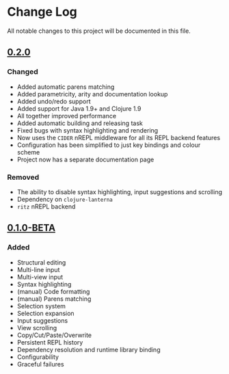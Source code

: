 # Change Log
All notable changes to this project will be documented in this file.
## [0.2.0] 
### Changed
- Added automatic parens matching
- Added parametricity, arity and documentation lookup
- Added undo/redo support
- Added support for Java 1.9+ and Clojure 1.9 
- All together improved performance 
- Added automatic building and releasing task
- Fixed bugs with syntax highlighting and rendering
- Now uses the `CIDER` nREPL middleware for all its REPL backend features
- Configuration has been simplified to just key bindings and colour scheme
- Project now has a separate documentation page

### Removed
- The ability to disable syntax highlighting, input suggestions and scrolling
- Dependency on `clojure-lanterna`
- `ritz` nREPL backend

## [0.1.0-BETA]   
### Added
- Structural editing
- Multi-line input
- Multi-view input
- Syntax highlighting
- (manual) Code formatting
- (manual) Parens matching
- Selection system
- Selection expansion
- Input suggestions
- View scrolling
- Copy/Cut/Paste/Overwrite
- Persistent REPL history
- Dependency resolution and runtime library binding
- Configurability
- Graceful failures

[0.2.0]: https://github.com/AvramRobert/omnia/releases/tag/0.2.0
[0.1.0-BETA]: https://github.com/AvramRobert/omnia/releases/tag/0.1.0-BETA
